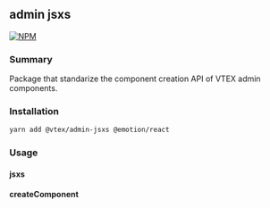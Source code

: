 ## admin jsxs

[![NPM](https://img.shields.io/npm/v/@vtex/admin-jsxs.svg)](https://www.npmjs.com/package/@vtex/admin-jsxs)

### Summary

Package that standarize the component creation API of VTEX admin components.

### Installation

```sh
yarn add @vtex/admin-jsxs @emotion/react
```

### Usage

#### jsxs

#### createComponent
